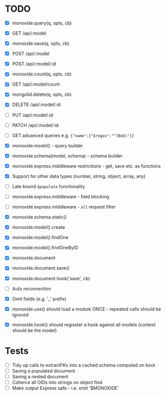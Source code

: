 TODO
====

- [x] monoxide.query(q, opts, cb)
- [x] GET /api/:model
- [x] monoxide.save(q, opts, cb)
- [x] POST /api/:model
- [x] POST /api/:model/:id
- [x] monoxide.count(q, opts, cb)
- [x] GET /api/:model/count
- [x] mongolid.delete(q, opts, cb)
- [x] DELETE /api/:model/:id
- [ ] PUT /api/:model/:id
- [ ] PATCH /api/:model/:id
- [ ] GET advanced queries e.g. `{"name":{"$regex":"^(Bob)"}}`
- [x] monoxide.model() - query builder
- [x] monoxide.schema(model, schema) - schema builder
- [x] monoxide.express.middleware restrictions - get, save etc. as functions
- [x] Support for other data types (number, string, object, array, any)
- [ ] Late bound `$populate` functionality
- [ ] monoxide.express.middleware - field blocking
- [ ] monoxide.express.middleware - `all` request filter
- [x] monoxide.schema.static()
- [x] monoxide.model().create
- [x] monoxide.model().findOne
- [x] monoxide.model().findOneByID
- [x] monoxide.document
- [x] monoxide.document.save()
- [x] monoxide.document.hook('save', cb)
- [ ] Auto reconnection
- [x] Omit fields (e.g. '_' prefix)
- [x] monoxide.use() should load a module ONCE - repeated calls should be ignored
- [x] monoxide.hook() should regisster a hook against all models (context should be the model)


Tests
=====

- [ ] Tidy up calls to extractFKs into a cached schema computed on boot
- [ ] Saving a populated document
- [ ] Saving a nested document
- [ ] Coherce all OIDs into strings on object find
- [ ] Make output Express safe - i.e. omit '$MONOXIDE'

